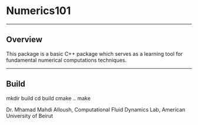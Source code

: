 # Numerics101

---------------------------------------------------------------
Overview
---------------------------------------------------------------
This package is a basic C++ package which serves as a learning 
tool for fundamental numerical computations techniques.


---------------------------------------------------------------
Build
---------------------------------------------------------------
mkdir build
cd build
cmake ..
make




Dr. Mhamad Mahdi Alloush,
Computational Fluid Dynamics Lab,
American University of Beirut
